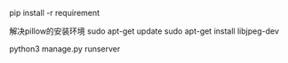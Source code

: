 pip install -r requirement

解决pillow的安装环境
sudo apt-get update
sudo apt-get install libjpeg-dev


python3 manage.py runserver
